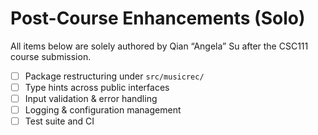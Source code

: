 # Post-Course Enhancements (Solo)
All items below are solely authored by Qian “Angela” Su after the CSC111 course submission.

- [ ] Package restructuring under `src/musicrec/`
- [ ] Type hints across public interfaces
- [ ] Input validation & error handling
- [ ] Logging & configuration management
- [ ] Test suite and CI
